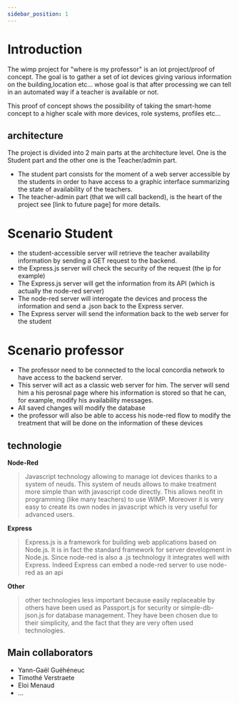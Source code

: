 ```yaml
---
sidebar_position: 1
---
```


# Introduction
The wimp project for "where is my professor" is an iot project/proof of concept. The goal is to gather a set of iot devices giving various information on the building,location etc... whose goal is that after processing we can tell in an automated way if a teacher is available or not. 


This proof of concept shows the possibility of taking the smart-home concept to a higher scale with more devices, role systems, profiles etc... 


## architecture
The project is divided into 2 main parts at the architecture level. One is the Student part and the other one is the Teacher/admin part. 
- The student part consists for the moment of a web server accessible by the students in order to have access to a graphic interface summarizing the state of availability of the teachers. 
- The teacher-admin part (that we will call backend), is the heart of the project see [link to future page] for more details.

# Scenario Student 
- the student-accessible server will retrieve the teacher availability information by sending a GET request to the backend.
- the Express.js server will check the security of the request (the ip for example)
- The Express.js server will get the information from its API (which is actually the node-red server)
- The node-red server will interogate the devices and process the information and send a .json back to the Express server.
- The Express server will send the information back to the web server for the student


# Scenario professor
- The professor need to be connected to the local concordia network to have access to the backend server.
- This server will act as a classic web server for him. The server will send him a his perosnal page where his information is stored so that he can, for example, modify his availability messages.
- All saved changes will modify the database
- the professor will also be able to access his node-red flow to modify the treatment that will be done on the information of these devices


## technologie 

**Node-Red**
>Javascript technology allowing to manage iot devices thanks to a system of neuds. This system of neuds allows to make treatment more simple than with javascript code directly. This allows neofit in programming (like many teachers) to use WIMP. Moreover it is very easy to create its own nodes in javascript which is very useful for advanced users.

**Express**
>Express.js is a framework for building web applications based on Node.js. It is in fact the standard framework for server development in Node.js. Since node-red is also a .js technology it integrates well with Express. Indeed Express can embed a node-red server to use node-red as an api

**Other**
>other technologies less important because easily replaceable by others have been used as Passport.js for security or simple-db-json.js for database management. They have been chosen due to their simplicity, and the fact that they are very often used technologies.

## Main collaborators 

* Yann-Gaël Guéhéneuc
* Timothé Verstraete
* Eloi Menaud
* ...
